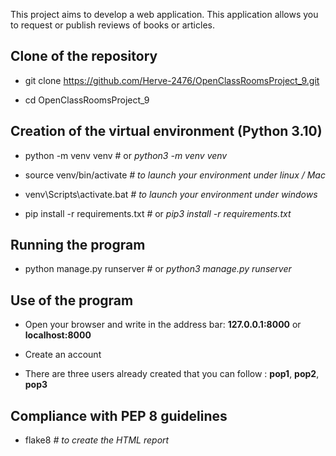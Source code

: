This project aims to develop a web application. This application allows you to request or publish reviews of books or articles.

## Clone of the repository

* git clone https://github.com/Herve-2476/OpenClassRoomsProject_9.git

* cd OpenClassRoomsProject_9


## Creation of the virtual environment (Python 3.10)
 
* python -m venv venv # or *python3 -m venv venv* 

* source venv/bin/activate *# to launch your environment under linux / Mac*

* venv\Scripts\activate.bat *# to launch your environment under windows*

* pip install -r requirements.txt # or *pip3 install -r requirements.txt*


## Running the program

* python manage.py runserver # or *python3 manage.py runserver* 

## Use of the program

* Open your browser and write in the address bar: __127.0.0.1:8000__ or __localhost:8000__

* Create an account

* There are three users already created that you can follow : __pop1__, __pop2__, __pop3__

## Compliance with PEP 8 guidelines

* flake8 *# to create the HTML report*
